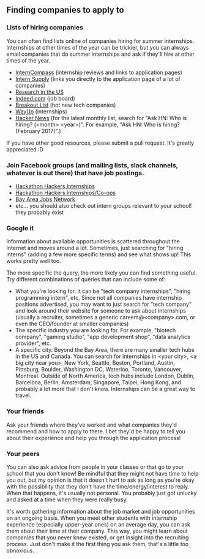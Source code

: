 ## Finding companies to apply to

### Lists of hiring companies

You can often find lists online of companies hiring for summer internships. Internships at other times of the year can be trickier, but you can always email companies that do summer internships and ask if they'll hire at other times of the year.

- [InternCompass](https://interncompass.io) (internship reviews and links to application pages)
- [Intern Supply](http://www.intern.supply/) (links you directly to the application page of a lot of companies)
- [Research in the US](https://www.nsf.gov/crssprgm/reu/list_result.jsp?unitid=5049)
- [Indeed.com](https://www.indeed.com/) (job board)
- [Breakout List](https://breakoutlist.com/all) (hot new tech companies)
- [WayUp](https://www.wayup.com/) (internships)
- [Hacker News](https://news.ycombinator.com/) (for the latest monthly list, search for "Ask HN: Who is hiring? (&lt;month> &lt;year>)". For example, "Ask HN: Who is hiring? (February 2017)".)

If you have other good resources, please submit a pull request. It's greatly appreciated :D

### Join Facebook groups (and mailing lists, slack channels, whatever is out there) that have job postings.

- [Hackathon Hackers Internships](https://www.facebook.com/groups/HHinternships)
- [Hackathon Hackers Internships/Co-ops](https://www.facebook.com/groups/733654363389653)
- [Bay Area Jobs Network](https://www.facebook.com/groups/ncwandintern)
- etc... you should also check out intern groups relevant to your school! they probably exist

### Google it

Information about available opportunities is scattered throughout the Internet and moves around a lot. Sometimes, just searching for "hiring interns" (adding a few more specific terms) and see what shows up! This works pretty well too.

The more specific the query, the more likely you can find something useful. Try different combinations of queries that can include some of:
- What you're looking for. It can be "tech company internships", "hiring programming intern", etc. Since not all companies have internship positions advertised, you may want to just search for "tech company" and look around their website for someone to ask about internships (usually a recruiter, sometimes a generic careers@&lt;company>.com, or even the CEO/founder at smaller companies)
- The specific industry you are looking for. For example, "biotech company", "gaming studio", "app development shop", "data analytics provider", etc.
- A specific city. Beyond the Bay Area, there are many smaller tech hubs in the US and Canada. You can search for internships in &lt;your city>, &lt;a big city near you>, New York, Seattle, Boston, Portland, Austin, Pittsburg, Boulder, Washington DC, Waterloo, Toronto, Vancouver, Montreal. Outside of North America, tech hubs include London, Dublin, Barcelona, Berlin, Amsterdam, Singapore, Taipei, Hong Kong, and probably a lot more that I don't know. Internships can be a great way to travel.

### Your friends

Ask your friends where they've worked and what companies they'd recommend and how to apply to there. I bet they'd be happy to tell you about their experience and help you through the application process!

### Your peers

You can also ask advice from people in your classes or that go to your school that you don't know! Be mindful that they might not have time to help you out, but my opinion is that it doesn't hurt to ask as long as you're okay with the possibility that they don't have the time/energy/interest to reply. When that happens, it's usually not personal. You probably just got unlucky and asked at a time when they were really busy.

It's worth gathering information about the job market and job opportunities on an ongoing basis. When you meet other students with internship experience (especially upper-year ones) on an average day, you can ask them about their time at their company. This way, you might learn about companies that you never knew existed, or get insight into the recruiting process. Just don't make it the first thing you ask them, that's a little too obnoxious.
